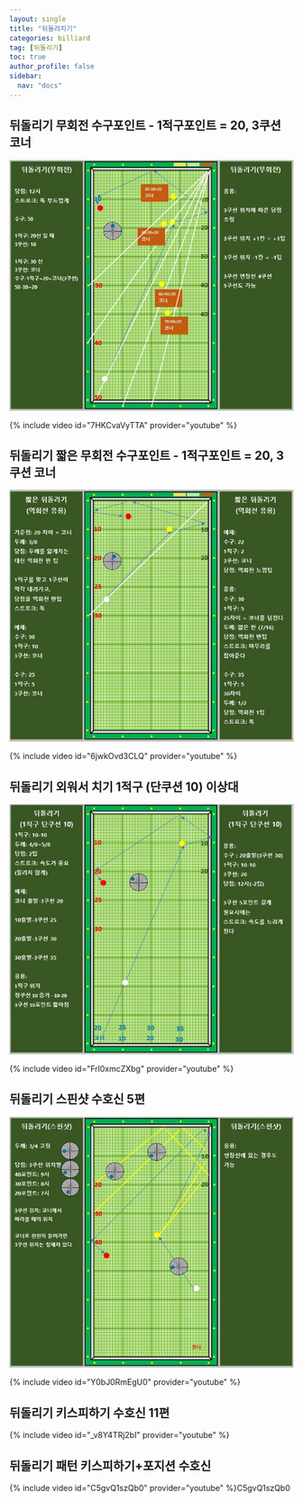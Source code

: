 ```yaml
---
layout: single
title: "뒤돌려치기"
categories: billiard
tag: [뒤돌리기]
toc: true
author_profile: false
sidebar:
  nav: "docs"
---
```


## 뒤돌리기 무회전 수구포인트 - 1적구포인트 = 20, 3쿠션 코너

[![뒤돌리기 무회전 낭인](/images/%EB%92%A4%EB%8F%8C%EB%A6%AC%EA%B8%B0%20%EB%AC%B4%ED%9A%8C%EC%A0%84%20%EB%82%AD%EC%9D%B8.png)](/images/%EB%92%A4%EB%8F%8C%EB%A6%AC%EA%B8%B0%20%EB%AC%B4%ED%9A%8C%EC%A0%84%20%EB%82%AD%EC%9D%B8.png)

{% include video id="7HKCvaVyTTA" provider="youtube" %}

## 뒤돌리기 짧은 무회전 수구포인트 - 1적구포인트 = 20, 3쿠션 코너

[![뒤돌리기 짧은 역회전 낭인](/images/%EB%92%A4%EB%8F%8C%EB%A6%AC%EA%B8%B0%20%EC%A7%A7%EC%9D%80%20%EC%97%AD%ED%9A%8C%EC%A0%84%20%EB%82%AD%EC%9D%B8.png)](/images/%EB%92%A4%EB%8F%8C%EB%A6%AC%EA%B8%B0%20%EC%A7%A7%EC%9D%80%20%EC%97%AD%ED%9A%8C%EC%A0%84%20%EB%82%AD%EC%9D%B8.png)

{% include video id="6jwkOvd3CLQ" provider="youtube" %}

## 뒤돌리기 외워서 치기 1적구 (단쿠션 10) 이상대 

[![뒤돌리기 외워서 치기 이상대](/images/%EB%92%A4%EB%8F%8C%EB%A6%AC%EA%B8%B0%201%EC%A0%81%EA%B5%AC%2010%20%EC%96%91%EB%B9%B5.png)](/images/%EB%92%A4%EB%8F%8C%EB%A6%AC%EA%B8%B0%201%EC%A0%81%EA%B5%AC%2010%20%EC%96%91%EB%B9%B5.png)

{% include video id="Frl0xmcZXbg" provider="youtube" %}

## 뒤돌리기 스핀샷 수호신 5편

[![뒤돌리기 스핀샷 수호신](/images/%EB%92%A4%EB%8F%8C%EB%A6%AC%EA%B8%B0%20%EC%8A%A4%ED%95%80%EC%83%B7%20%EC%88%98%ED%98%B8%EC%8B%A0.png)](/images/%EB%92%A4%EB%8F%8C%EB%A6%AC%EA%B8%B0%20%EC%8A%A4%ED%95%80%EC%83%B7%20%EC%88%98%ED%98%B8%EC%8B%A0.png)

{% include video id="Y0bJ0RmEgU0" provider="youtube" %}

## 뒤돌리기 키스피하기 수호신 11편

{% include video id="_v8Y4TRj2bI" provider="youtube" %}

## 뒤돌리기 패턴 키스피하기+포지션 수호신

{% include video id="C5gvQ1szQb0" provider="youtube" %}C5gvQ1szQb0
